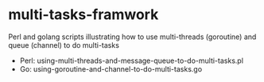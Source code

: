 multi-tasks-framwork
====================

Perl and golang scripts illustrating how to use multi-threads (goroutine) and queue (channel) to do multi-tasks

- Perl: using-multi-threads-and-message-queue-to-do-multi-tasks.pl
- Go: using-goroutine-and-channel-to-do-multi-tasks.go
